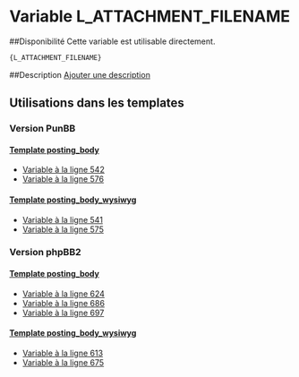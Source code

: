 # Variable L_ATTACHMENT_FILENAME

##Disponibilité
Cette variable est utilisable directement.

```html
{L_ATTACHMENT_FILENAME}
```

##Description
[Ajouter une description](https://fa-tvars.appspot.com/var/L_ATTACHMENT_FILENAME)

## Utilisations dans les templates

### Version PunBB

#### [Template posting_body](punbb/posting_body.md#readme)
* [Variable &agrave; la ligne 542](../punbb/posting_body.tpl#L542)
* [Variable &agrave; la ligne 576](../punbb/posting_body.tpl#L576)

#### [Template posting_body_wysiwyg](punbb/posting_body_wysiwyg.md#readme)
* [Variable &agrave; la ligne 541](../punbb/posting_body_wysiwyg.tpl#L541)
* [Variable &agrave; la ligne 575](../punbb/posting_body_wysiwyg.tpl#L575)

### Version phpBB2

#### [Template posting_body](subsilver/posting_body.md#readme)
* [Variable &agrave; la ligne 624](../subsilver/posting_body.tpl#L624)
* [Variable &agrave; la ligne 686](../subsilver/posting_body.tpl#L686)
* [Variable &agrave; la ligne 697](../subsilver/posting_body.tpl#L697)

#### [Template posting_body_wysiwyg](subsilver/posting_body_wysiwyg.md#readme)
* [Variable &agrave; la ligne 613](../subsilver/posting_body_wysiwyg.tpl#L613)
* [Variable &agrave; la ligne 675](../subsilver/posting_body_wysiwyg.tpl#L675)